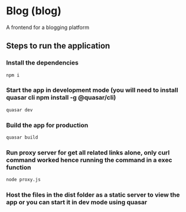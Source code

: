 # Blog (blog)

A frontend for a blogging platform

## Steps to run the application

### Install the dependencies
```bash
npm i
```

### Start the app in development mode (you will need to install quasar cli npm install -g @quasar/cli)
```bash
quasar dev
```

### Build the app for production
```bash
quasar build
```

### Run proxy server for get all related links alone, only curl command worked hence running the command in a exec function
```bash
node proxy.js
```

### Host the files in the dist folder as a static server to view the app or you can start it in dev mode using quasar